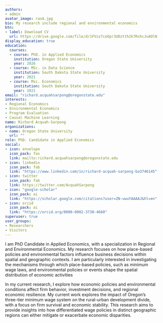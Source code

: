 ```yaml
---
authors:
- admin
avatar_image: rasA.jpg
bio: My research include regional and environmental economics
btn:
- label: Download CV
  url: https://drive.google.com/file/d/1FVzz7coOpr3UDztth2k7RshcJuAOlN-1/view?usp=sharing
display_education: true
education:
  courses:
  - course: PhD. in Applied Economics
    institution: Oregon State University
    year: 2026
  - course: MSc. in Data Science
    institution: South Dakota State University
    year: 2021
  - course: Msc. Economics
    institution: South Dakota State University
    year: 2021
email: "richard.acquahsarpong@oregonstate.edu"
interests:
- Regional Economics
- Environmental Economics
- Program Evaluation
- Causal Machine Learning
name: Richard Acquah-Sarpong
organizations:
- name: Oregon State University
  url: ""
role: PhD. Candidate in Applied Economics
social:
- icon: envelope
  icon_pack: fas
  link: mailto:richard.acquahsarpong@oregonstate.edu
- icon: linkedin
  icon_pack: fab
  link: "https://www.linkedin.com/in/richard-acquah-sarpong-ba3746145"
- icon: twitter
  icon_pack: fab
  link: https://twitter.com/AcquahSarpong
- icon: "google-scholar"
  icon_pack: ai
  link: "https://scholar.google.com/citations?user=ZN-uwuYAAAAJ&hl=en"
- icon: orcid
  icon_pack: ai
  link: "https://orcid.org/0000-0002-3730-4660"
superuser: true
user_groups:
- Researchers
- Visitors
---
```


I am PhD Candidate in Applied Economics, with a specialization in Regional and Environmental Economics. 
My research focuses on how place-based policies and environmental factors influence business decisions within spatial and geographic contexts. I am particularly interested in investigating the mechanisms through which place-based policies, such as minimum wage laws, and environmental policies or events shape the spatial distribution of economic activities

In my current research, I explore how economic policies and environmental conditions affect firm behavior, investment decisions, and regional economic resilience. My current work explores the impact of Oregon’s three-tier minimum wage system on the rural-urban development divide, with a focus on firm survival and economic stability. This research aims to provide insights into how differentiated wage policies in distinct geographic regions can either mitigate or exacerbate economic disparities.
